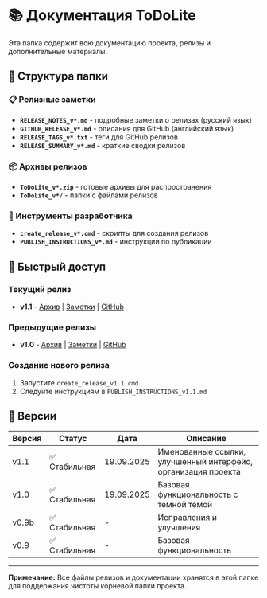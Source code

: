 # 📚 Документация ToDoLite

Эта папка содержит всю документацию проекта, релизы и дополнительные материалы.

## 📁 Структура папки

### 📋 Релизные заметки
- **`RELEASE_NOTES_v*.md`** - подробные заметки о релизах (русский язык)
- **`GITHUB_RELEASE_v*.md`** - описания для GitHub (английский язык)
- **`RELEASE_TAGS_v*.txt`** - теги для GitHub релизов
- **`RELEASE_SUMMARY_v*.md`** - краткие сводки релизов

### 📦 Архивы релизов
- **`ToDoLite_v*.zip`** - готовые архивы для распространения
- **`ToDoLite_v*/`** - папки с файлами релизов

### 🔧 Инструменты разработчика
- **`create_release_v*.cmd`** - скрипты для создания релизов
- **`PUBLISH_INSTRUCTIONS_v*.md`** - инструкции по публикации

## 🚀 Быстрый доступ

### Текущий релиз
- **v1.1** - [Архив](ToDoLite_v1.1.zip) | [Заметки](RELEASE_NOTES_v1.1.md) | [GitHub](GITHUB_RELEASE_v1.1.md)

### Предыдущие релизы
- **v1.0** - [Архив](ToDoLite_v1.0.zip) | [Заметки](RELEASE_NOTES_v1.0.md) | [GitHub](GITHUB_RELEASE_v1.0.md)

### Создание нового релиза
1. Запустите `create_release_v1.1.cmd`
2. Следуйте инструкциям в `PUBLISH_INSTRUCTIONS_v1.1.md`

## 📝 Версии

| Версия | Статус | Дата | Описание |
|--------|--------|------|----------|
| v1.1 | ✅ Стабильная | 19.09.2025 | Именованные ссылки, улучшенный интерфейс, организация проекта |
| v1.0 | ✅ Стабильная | 19.09.2025 | Базовая функциональность с темной темой |
| v0.9b | ✅ Стабильная | - | Исправления и улучшения |
| v0.9 | ✅ Стабильная | - | Базовая функциональность |

---

**Примечание:** Все файлы релизов и документации хранятся в этой папке для поддержания чистоты корневой папки проекта.